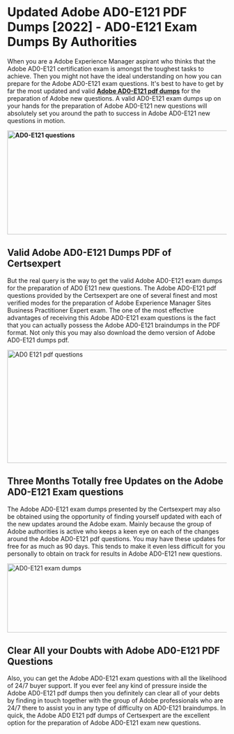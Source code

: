 <h1><strong>Updated Adobe AD0-E121 PDF Dumps [2022] - AD0-E121 Exam Dumps By Authorities&nbsp;</strong></h1>
<p><span style="font-weight: 400;">When you are a Adobe Experience Manager aspirant who thinks that the Adobe AD0-E121 certification exam is amongst the toughest tasks to achieve. Then you might not have the ideal understanding on how you can prepare for the Adobe AD0-E121 exam questions. It's best to have to get by far the most updated and valid <strong><a href="https://www.certsexpert.com/AD0-E121-pdf-questions.html">Adobe AD0-E121 pdf dumps</a></strong> for the preparation of Adobe new questions. A valid  AD0-E121 exam dumps up on your hands for the preparation of Adobe AD0-E121 new questions will absolutely set you around the path to success in Adobe AD0-E121 new questions in motion.</span></p>
<p><span style="font-weight: 400;"><strong><img style="display: block; margin-left: auto; margin-right: auto;" src="https://i.ibb.co/QXh983F/73475278-2429792180625311-4586132736837681152-n.jpg" alt="AD0-E121 questions" width="632" height="238" /></strong></span></p>
<h2><strong>Valid Adobe AD0-E121 Dumps PDF of Certsexpert</strong></h2>
<p><span style="font-weight: 400;">But the real query is the way to get the valid Adobe AD0-E121 exam dumps for the preparation of AD0 E121 new questions. The Adobe AD0-E121 pdf questions provided by the Certsexpert are one of several finest and most verified modes for the preparation of Adobe Experience Manager Sites Business Practitioner Expert exam. The one of the most effective advantages of receiving this Adobe AD0-E121 exam questions is the fact that you can actually possess the Adobe AD0-E121 braindumps in the PDF format. Not only this you may also download the demo version of Adobe AD0-E121 dumps pdf.</span></p>
<p><span style="font-weight: 400;"><img style="display: block; margin-left: auto; margin-right: auto;" src="https://i.ibb.co/Jd8hN2L/76714008-3182067705200142-8735104740007870464-n.jpg" alt="AD0 E121 pdf questions" width="701" height="259" /></span></p>
<h2><strong>Three Months Totally free Updates on the Adobe AD0-E121 Exam questions</strong></h2>
<p><span style="font-weight: 400;">The Adobe AD0-E121 exam dumps presented by the Certsexpert may also be obtained using the opportunity of finding yourself updated with each of the new updates around the Adobe exam. Mainly because the group of Adobe authorities is active who keeps a keen eye on each of the changes around the Adobe AD0-E121 pdf questions. You may have these updates for free for as much as 90 days. This tends to make it even less difficult for you personally to obtain on track for results in Adobe AD0-E121 new questions.</span></p>
<p><span style="font-weight: 400;"><a href="https://www.certsexpert.com/AD0-E121-pdf-questions.html"><img style="display: block; margin-left: auto; margin-right: auto;" src="https://i.ibb.co/TMnKrkJ/75398236-424489711531572-5064688549987614720-n.jpg" alt="AD0-E121 exam dumps" width="714" height="158" /></a></span></p>
<h2><strong>Clear All your Doubts with Adobe AD0-E121 PDF Questions</strong></h2>
<p>Also, you can get the Adobe AD0-E121 exam questions with all the likelihood of 24/7 buyer support. If you ever feel any kind of pressure inside the Adobe AD0-E121 pdf dumps then you definitely can clear all of your debts by finding in touch together with the group of Adobe professionals who are 24/7 there to assist you in any type of difficulty on  AD0-E121 braindumps. In quick, the Adobe AD0 E121 pdf dumps of Certsexpert are the excellent option for the preparation of Adobe AD0-E121 exam new questions.</p>

